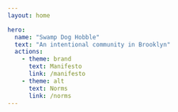 ```yaml
---
layout: home

hero:
  name: "Swamp Dog Hobble"
  text: "An intentional community in Brooklyn"
  actions:
    - theme: brand
      text: Manifesto
      link: /manifesto
    - theme: alt
      text: Norms
      link: /norms
---
```


